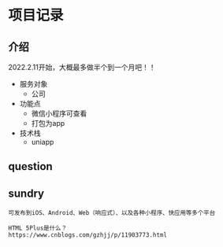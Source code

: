 # 项目记录

## 介绍
2022.2.11开始，大概最多做半个到一个月吧！！


- 服务对象
    - 公司
- 功能点
    - 微信小程序可查看
    - 打包为app
- 技术栈
    - uniapp
    

## question

## sundry

```shell
可发布到iOS、Android、Web（响应式）、以及各种小程序、快应用等多个平台

HTML 5Plus是什么？
https://www.cnblogs.com/gzhjj/p/11903773.html
```
